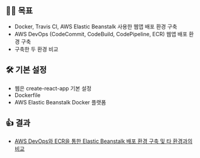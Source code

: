 ## 👨‍💻 목표

- Docker, Travis CI, AWS Elastic Beanstalk 사용한 웹앱 배포 환경 구축
- AWS DevOps (CodeCommit, CodeBuild, CodePipeline, ECR) 웹앱 배포 환경 구축
- 구축한 두 환경 비교

## 🛠 기본 설정

- 웹은 create-react-app 기본 설정
- Dockerfile
- AWS Elastic Beanstalk Docker 플랫폼

## 👍 결과

- [AWS DevOps와 ECR을 통한 Elastic Beanstalk 배포 환경 구축 및 타 환경과의 비교](https://www2.slideshare.net/ssuserd4f9ff/aws-devops-ecr-elastic-beanstalk-240070104)
